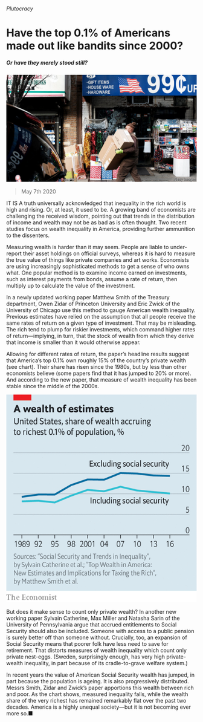 ###### Plutocracy

# Have the top 0.1% of Americans made out like bandits since 2000? 

##### Or have they merely stood still? 

![image](images/20200509_USP502.jpg) 

> May 7th 2020 

IT IS A truth universally acknowledged that inequality in the rich world is high and rising. Or, at least, it used to be. A growing band of economists are challenging the received wisdom, pointing out that trends in the distribution of income and wealth may not be as bad as is often thought. Two recent studies focus on wealth inequality in America, providing further ammunition to the dissenters.

Measuring wealth is harder than it may seem. People are liable to under-report their asset holdings on official surveys, whereas it is hard to measure the true value of things like private companies and art works. Economists are using increasingly sophisticated methods to get a sense of who owns what. One popular method is to examine income earned on investments, such as interest payments from bonds, assume a rate of return, then multiply up to calculate the value of the investment.


In a newly updated working paper Matthew Smith of the Treasury department, Owen Zidar of Princeton University and Eric Zwick of the University of Chicago use this method to gauge American wealth inequality. Previous estimates have relied on the assumption that all people receive the same rates of return on a given type of investment. That may be misleading. The rich tend to plump for riskier investments, which command higher rates of return—implying, in turn, that the stock of wealth from which they derive that income is smaller than it would otherwise appear.

Allowing for different rates of return, the paper’s headline results suggest that America’s top 0.1% own roughly 15% of the country’s private wealth (see chart). Their share has risen since the 1980s, but by less than other economists believe (some papers find that it has jumped to 20% or more). And according to the new paper, that measure of wealth inequality has been stable since the middle of the 2000s.

![image](images/20200509_USC449_0.png) 


But does it make sense to count only private wealth? In another new working paper Sylvain Catherine, Max Miller and Natasha Sarin of the University of Pennsylvania argue that accrued entitlements to Social Security should also be included. Someone with access to a public pension is surely better off than someone without. Crucially, too, an expansion of Social Security means that poorer folk have less need to save for retirement. That distorts measures of wealth inequality which count only private nest-eggs. (Sweden, surprisingly enough, has very high private-wealth inequality, in part because of its cradle-to-grave welfare system.)

In recent years the value of American Social Security wealth has jumped, in part because the population is ageing. It is also progressively distributed. Messrs Smith, Zidar and Zwick’s paper apportions this wealth between rich and poor. As the chart shows, measured inequality falls, while the wealth share of the very richest has remained remarkably flat over the past two decades. America is a highly unequal society—but it is not becoming ever more so.■

